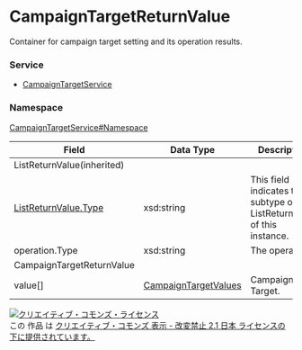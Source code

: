 # CampaignTargetReturnValue
Container for campaign target setting and its operation results.
### Service
+ [CampaignTargetService](../../services/CampaignTargetService.md)

### Namespace
[CampaignTargetService#Namespace](../../services/CampaignTargetService.md#namespace)

| Field | Data Type | Description | 
|---|---|---|
| ListReturnValue(inherited)|||
| <a href="../Common/ListReturnValue.md">ListReturnValue.Type</a>| xsd:string| This field indicates the subtype of ListReturnValue of this instance. |
| operation.Type| xsd:string| The operation. |
| CampaignTargetReturnValue|||
| value[]| <a href="CampaignTargetValues.md">CampaignTargetValues</a>| Campaign Target. |

<a rel="license" href="http://creativecommons.org/licenses/by-nd/2.1/jp/"><img alt="クリエイティブ・コモンズ・ライセンス" style="border-width:0" src="https://i.creativecommons.org/l/by-nd/2.1/jp/88x31.png" /></a><br />この 作品 は <a rel="license" href="http://creativecommons.org/licenses/by-nd/2.1/jp/">クリエイティブ・コモンズ 表示 - 改変禁止 2.1 日本 ライセンスの下に提供されています。</a>
